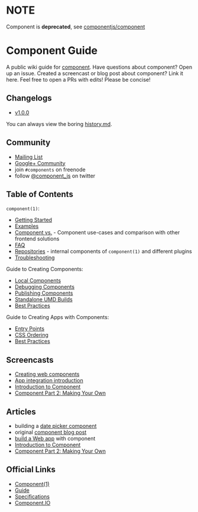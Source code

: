 # NOTE
Component is __deprecated__, see [componentjs/component](https://github.com/componentjs/component/blob/master/Readme.md)

# Component Guide

A public wiki guide for [component][component].
Have questions about component? Open up an issue.
Created a screencast or blog post about component? Link it here.
Feel free to open a PRs with edits! Please be concise!

## Changelogs

- [v1.0.0](changelogs/1.0.0.md)

You can always view the boring [history.md](https://github.com/componentjs/component/blob/master/History.md).

## Community

- [Mailing List](https://groups.google.com/group/componentjs)
- [Google+ Community](https://plus.google.com/u/0/communities/109771441994395167277)
- join `#components` on freenode
- follow [@component_js](http://twitter.com/component_js) on twitter


## Table of Contents

`component(1)`:

- [Getting Started](component/getting-started.md)
- [Examples](component/examples.md)
- [Component vs.](component/vs.md) - Component use-cases and comparison with other frontend solutions
- [FAQ](component/faq.md)
- [Repositories](component/repositories.md) - internal components of `component(1)` and different plugins 
- [Troubleshooting](component/troubleshooting.md)

Guide to Creating Components:

- [Local Components](creating-components/locals.md)
- [Debugging Components](creating-components/debugging.md)
- [Publishing Components](creating-components/publishing.md)
- [Standalone UMD Builds](creating-components/standalone-umd-builds.md)
- [Best Practices](creating-components/best-practices.md)

Guide to Creating Apps with Components:

- [Entry Points](creating-apps-with-components/entry-points.md)
- [CSS Ordering](creating-apps-with-components/css-ordering.md)
- [Best Practices](creating-apps-with-components/best-practices.md)


## Screencasts

- [Creating web components](https://vimeo.com/53730178)
- [App integration introduction](https://vimeo.com/48054442)
- [Introduction to Component](https://vimeo.com/86336598)
- [Component Part 2: Making Your Own](https://vimeo.com/86339228)

## Articles

- building a [date picker component](http://tjholowaychuk.tumblr.com/post/37832588021/building-a-date-picker-component)
- original [component blog post](http://tjholowaychuk.tumblr.com/post/27984551477/components)
- [build a Web app](http://blog.kewah.com/2014/build-a-web-app-with-component/) with component
- [Introduction to Component](http://smalljs.org/package-managers/component-part-1/)
- [Component Part 2: Making Your Own](http://smalljs.org/package-managers/component-part-2/)

## Official Links

- [Component(1)](https://github.com/componentjs/component)
- [Guide](https://github.com/componentjs/guide)
- [Specifications](https://github.com/componentjs/spec)
- [Component.IO](https://github.com/componentjs/component.io)

[component]: https://github.com/componentjs/component
